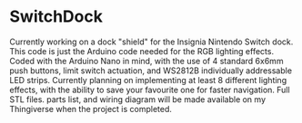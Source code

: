 # SwitchDock
Currently working on a dock "shield" for the Insignia Nintendo Switch dock. This code is just the Arduino code needed for the RGB lighting effects. Coded with the Arduino Nano in mind, with the use of 4 standard 6x6mm push buttons, limit switch actuation, and WS2812B individually addressable LED strips. Currently planning on implementing at least 8 different lighting effects, with the ability to save your favourite one for faster navigation. Full STL files. parts list, and wiring diagram will be made available on my Thingiverse when the project is completed.
